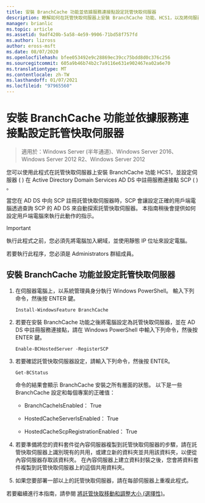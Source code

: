 ```yaml
---
title: 安裝 BranchCache 功能並依據服務連接點設定託管快取伺服器
description: 瞭解如何在託管快取伺服器上安裝 BranchCache 功能、HCS1，以及將伺服器設定為在 AD DS 中註冊 SCP。
manager: brianlic
ms.topic: article
ms.assetid: 9adf420b-5a58-4e59-9906-71bd58f757fd
ms.author: lizross
author: eross-msft
ms.date: 08/07/2020
ms.openlocfilehash: bfee053492e9c28869ec39cc75bdd8d0c376c256
ms.sourcegitcommit: 605a9b46b74b2c7a9116e631e902467ea02a6e70
ms.translationtype: MT
ms.contentlocale: zh-TW
ms.lasthandoff: 01/07/2021
ms.locfileid: "97965560"
---
```

# <a name="install-the-branchcache-feature-and-configure-the-hosted-cache-server-by-service-connection-point"></a>安裝 BranchCache 功能並依據服務連接點設定託管快取伺服器

>適用於：Windows Server (半年通道)、Windows Server 2016、Windows Server 2012 R2、Windows Server 2012

您可以使用此程式在託管快取伺服器上安裝 BranchCache 功能 HCS1，並設定伺服器 \( \) 在 Active Directory Domain Services AD DS 中註冊服務連接點 SCP \( \) 。

當您在 AD DS 中向 SCP 註冊託管快取伺服器時，SCP 會讓設定正確的用戶端電腦透過查詢 SCP 的 AD DS 來自動探索託管快取伺服器。 本指南稍後會提供如何設定用戶端電腦來執行此動作的指示。

>[!IMPORTANT]
>執行此程式之前，您必須先將電腦加入網域，並使用靜態 IP 位址來設定電腦。

若要執行此程序，您必須是 Administrators 群組成員。

## <a name="to-install-the-branchcache-feature-and-configure-the-hosted-cache-server"></a>安裝 BranchCache 功能並設定託管快取伺服器

1. 在伺服器電腦上，以系統管理員身分執行 Windows PowerShell。 輸入下列命令，然後按 ENTER 鍵。

    ```
    Install-WindowsFeature BranchCache
    ```

2.  若要在安裝 BranchCache 功能之後將電腦設定為託管快取伺服器，並在 AD DS 中註冊服務連接點，請在 Windows PowerShell 中輸入下列命令，然後按 ENTER 鍵。

    ```
    Enable-BCHostedServer -RegisterSCP
    ```

3. 若要確認託管快取伺服器設定，請輸入下列命令，然後按 ENTER。

    ```
    Get-BCStatus
    ```

    命令的結果會顯示 BranchCache 安裝之所有層面的狀態。 以下是一些 BranchCache 設定和每個專案的正確值：

    -   BranchCacheIsEnabled： True

    -   HostedCacheServerIsEnabled： True

    -   HostedCacheScpRegistrationEnabled： True

4. 若要準備將您的資料套件從內容伺服器複製到託管快取伺服器的步驟，請在託管快取伺服器上識別現有的共用，或建立新的資料夾並共用該資料夾，以便從內容伺服器存取該資料夾。 在內容伺服器上建立資料封裝之後，您會將資料套件複製到託管快取伺服器上的這個共用資料夾。

5. 如果您要部署一部以上的託管快取伺服器，請在每部伺服器上重複此程式。

若要繼續進行本指南，請參閱 [將託管快取移動和調整大小 &#40;選擇性&#41;](6-Bc-Move-Resize-Cache.md)。
